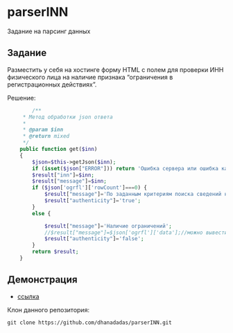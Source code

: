 # parserINN
Задание на парсинг данных

## Задание
Разместить у себя на хостинге форму HTML с полем для проверки ИНН физического лица на наличие признака “ограничения в регистрационных действиях”.

Решение:
```php
		/**
	 * Метод обработки json ответа
	 *
	 * @param $inn
	 * @return mixed
	 */
	public function get($inn)
	{
		$json=$this->getJson($inn);
		if (isset($json["ERROR"])) return 'Ошибка сервера или ошибка капчи';
		$result["inn"]=$inn;
		$result["message"]=$inn;
		if ($json['ogrfl']['rowCount']===0) {
			$result["message"]='По заданным критериям поиска сведений не найдено.';
			$result["authenticity"]='true';
		}
		else {

			$result["message"]='Наличие ограничений';
			//$result["message"]=$json['ogrfl']['data'];//можно вывести массив ограничений
			$result["authenticity"]='false';
		}
		return $result;
	}
```

## Демонстрация
* [ссылка](https://moodle.rane-brf.ru/parser/index.php)


Клон данного репозитория:
```git
git clone https://github.com/dhanadadas/parserINN.git
```
